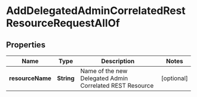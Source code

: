 

# AddDelegatedAdminCorrelatedRestResourceRequestAllOf


## Properties

| Name | Type | Description | Notes |
|------------ | ------------- | ------------- | -------------|
|**resourceName** | **String** | Name of the new Delegated Admin Correlated REST Resource |  [optional] |



